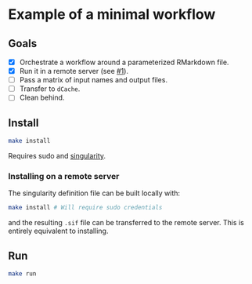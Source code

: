 # Example of a minimal workflow

## Goals

- [x] Orchestrate a workflow around a parameterized RMarkdown file.
- [x] Run it in a remote server (see [#1](https://github.com/RETURN-project/helloflow/issues/1)).
- [ ] Pass a matrix of input names and output files.
- [ ] Transfer to `dCache`.
- [ ] Clean behind.

## Install

```sh
make install
```

Requires sudo and [singularity](https://sylabs.io/guides/3.0/user-guide/index.html).

### Installing on a remote server

The singularity definition file can be built locally with:

```sh
make install # Will require sudo credentials
```

and the resulting `.sif` file can be transferred to the remote server. This is entirely equivalent to installing.

## Run

```sh
make run
```
